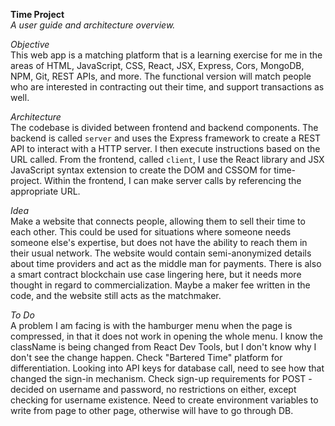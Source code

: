 ****Time Project****<br>
*A user guide and architecture overview.*


*Objective*<br>
This web app is a matching platform that is a learning exercise for me in the areas of HTML, JavaScript, CSS, React, JSX, Express, Cors, MongoDB, NPM, Git, REST APIs, and more. The functional version will match people who are interested in contracting out their time, and support transactions as well.

*Architecture*<br>
The codebase is divided between frontend and backend components. The backend is called `server` and uses the Express framework to create a REST API to interact with a HTTP server. I then execute instructions based on the URL called. From the frontend, called `client`, I use the React library and JSX JavaScript syntax extension to create the DOM and CSSOM for time-project. Within the frontend, I can make server calls by referencing the appropriate URL.

*Idea*<br>
Make a website that connects people, allowing them to sell their time to each other. This could be used for situations where someone needs someone else's expertise, but does not have the ability to reach them in their usual network. The website would contain semi-anonymized details about time providers and act as the middle man for payments. There is also a smart contract blockchain use case lingering here, but it needs more thought in regard to commercialization. Maybe a maker fee written in the code, and the website still acts as the matchmaker.

*To Do*<br>
A problem I am facing is with the hamburger menu when the page is compressed, in that it does not work in opening the whole menu. I know the className is being changed from React Dev Tools, but I don't know why I don't see the change happen. Check "Bartered Time" platform for differentiation. Looking into API keys for database call, need to see how that changed the sign-in mechanism. Check sign-up requirements for POST - decided on username and password, no restrictions on either, except checking for username existence. Need to create environment variables to write from page to other page, otherwise will have to go through DB.
